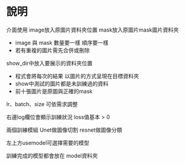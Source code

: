 # 說明
介面使用
image放入原圖片資料夾位置
mask放入原圖片mask圖片資料夾
- image 與 mask 數量要一樣 順序要一樣
- 若有重複的圖片需先合併或刪除

show_dir中放入要展示的資料夾位置
- 程式會將每次的結果 以圖片的方式呈現在目標資料夾
- show中測試的圖片都是未訓練過的資料
- 前十張圖片是原圖與正確的mask

lr、batch、size 可依需求調整

右邊log欄位會顯示訓練狀況 loss值基本 > 0

兩個訓練模組 Unet做圖像切割 resnet做圖像分類

左上方usemodel可選擇需要的模型

訓練完成的模型都會放在 model資料夾





